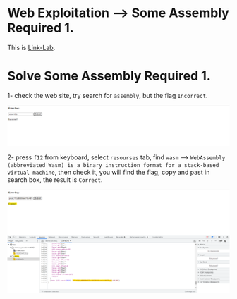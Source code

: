 # Web Exploitation --> Some Assembly Required 1.
This is [Link-Lab](https://play.picoctf.org/practice/challenge/152?category=1&page=1).
<br />

# Solve Some Assembly Required 1.
1- check the web site, try search for `assembly`, but the flag `Incorrect`.
<br />

![check](screenshots/1.png)
<br />

2- press `f12` from keyboard, select `resourses` tab, find `wasm` --> `WebAssembly (abbreviated Wasm) is a binary instruction format for a stack-based virtual machine`, then check it, you will find the flag, copy and past in search box, the result is `Correct`.
<br />

![wasm](screenshots/2.png)
<br />